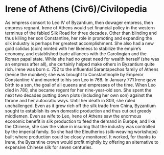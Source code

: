 # Irene of Athens (Civ6)/Civilopedia

As empress consort to Leo IV of Byzantium, then dowager empress, then empress regnant, Irene of Athens would set financial policy in the western terminus of the fabled Silk Road for three decades. Other than blinding and thus killing her son Constantine, her role in promoting and expanding the silk industry is perhaps her greatest accomplishment. She also had a new gold solidus (coin) minted with her likeness to stabilize the empire’s economy, and established trade alliances with the Carolingian and the Roman papal state. While she had no great need for wealth herself (she was an empress after all), she certainly helped make others in Byzantium quite rich.
Irene was born c. 752 to the influential Sarantapechos family of Athens (hence the moniker); she was brought to Constantinople by Emperor Constantine V and married to his son Leo in 768. In January 771 Irene gave birth to a son, the goal of all queens and empresses of the time. When Leo died in 780, she became regent for her nine-year-old son. She spent the next two decades putting down plots (including her own son) against the throne and her autocratic ways. Until her death in 803, she ruled unchallenged.
Even as it grew rich off the silk trade from China, Byzantium sought to establish its own domestic production and thus cut out greedy middlemen. Even as wife to Leo, Irene of Athens saw the enormous economic benefit in silk production to feed the demand in Europe; and like the Chinese, she saw the value in insuring that the industry was controlled by the imperial family. So she had the Eleutherios (silk-weaving workshops) built where production could be closely monitored. It worked, for thanks to Irene, the Byzantine crown would profit mightily by offering an alternative to expensive Chinese silk for seven centuries.